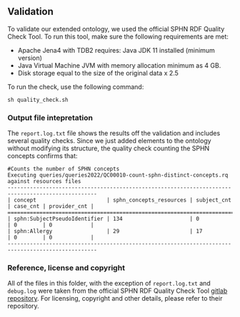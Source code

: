 ## Validation

To validate our extended ontology, we used the official SPHN RDF Quality Check Tool. To run this tool, make sure the following requirements are met:

 - Apache Jena4 with TDB2 requires: Java JDK 11 installed (minimum version)
 - Java Virtual Machine JVM with memory allocation minimum as 4 GB.
 - Disk storage equal to the size of the original data x 2.5

To run the check, use the following command:

```
sh quality_check.sh
```
### Output file intepretation

The `report.log.txt` file shows the results off the validation and includes several quality checks. Since we just added elements to the ontology without modifying its structure, the quality check counting the SPHN concepts confirms that:

```
#Counts the number of SPHN concepts
Executing queries/queries2022/QC00010-count-sphn-distinct-concepts.rq against resources files
--------------------------------------------------------------------------------------------------
| concept                      | sphn_concepts_resources | subject_cnt | case_cnt | provider_cnt |
==================================================================================================
| sphn:SubjectPseudoIdentifier | 134                     | 0           | 0        | 0            |
| sphn:Allergy                 | 29                      | 17          | 0        | 0            |
--------------------------------------------------------------------------------------------------
```

### Reference, license and copyright

All of the files in this folder, with the exception of `report.log.txt` and `debug.log` were taken from the official SPHN RDF Quality Check Tool [gitlab repository](https://git.dcc.sib.swiss/sphn-semantic-framework/sphn-rdf-quality-check-tool). For licensing, copyright and other details, please refer to their repository.